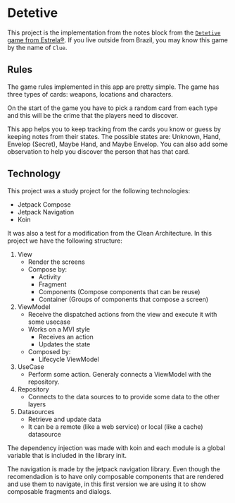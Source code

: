 # Detetive

This project is the implementation from the notes block from the [`Detetive` game from Estrela®](https://www.estrela.com.br/detetive/p).
If you live outside from Brazil, you may know this game by the name of `Clue`.

## Rules

The game rules implemented in this app are pretty simple.
The game has three types of cards: weapons, locations and characters.

On the start of the game you have to pick a random card from each type and this will be the crime that
the players need to discover.

This app helps you to keep tracking from the cards you know or guess by keeping notes from their states.
The possible states are: Unknown, Hand, Envelop (Secret), Maybe Hand, and Maybe Envelop.
You can also add some observation to help you discover the person that has that card.

## Technology

This project was a study project for the following technologies:

* Jetpack Compose
* Jetpack Navigation
* Koin

It was also a test for a modification from the Clean Architecture.
In this project we have the following structure:

1. View
    - Render the screens
    - Compose by:
        - Activity
        - Fragment
        - Components (Compose components that can be reuse)
        - Container (Groups of components that compose a screen)
2. ViewModel
    - Receive the dispatched actions from the view and execute it with some usecase
    - Works on a MVI style
        - Receives an action
        - Updates the state
    - Composed by:
        - Lifecycle ViewModel
3. UseCase
    - Perform some action. Generaly connects a ViewModel with the repository.
4. Repository
    - Connects to the data sources to to provide some data to the other layers
5. Datasources
    - Retrieve and update data
    - It can be a remote (like a web service) or local (like a cache) datasource

The dependency injection was made with koin and each module is a global variable that is included in the
library init.

The navigation is made by the jetpack navigation library. Even though the recomendadion is to have
only composable components that are rendered and use them to navigate, in this first version we are using
it to show composable fragments and dialogs.
